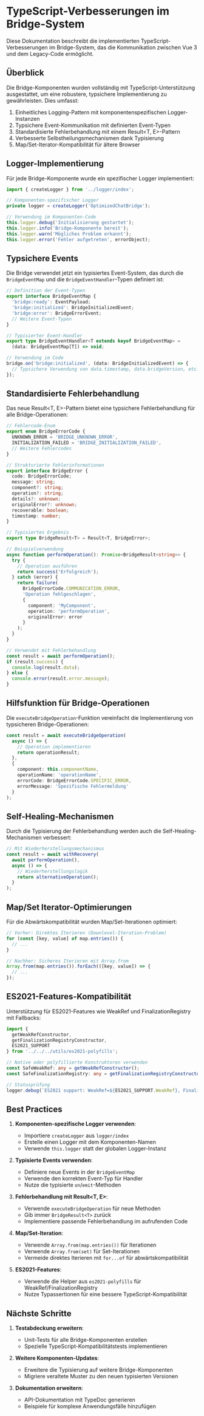 # TypeScript-Verbesserungen im Bridge-System

Diese Dokumentation beschreibt die implementierten TypeScript-Verbesserungen im Bridge-System, das die Kommunikation zwischen Vue 3 und dem Legacy-Code ermöglicht.

## Überblick

Die Bridge-Komponenten wurden vollständig mit TypeScript-Unterstützung ausgestattet, um eine robustere, typsichere Implementierung zu gewährleisten. Dies umfasst:

1. Einheitliches Logging-Pattern mit komponentenspezifischen Logger-Instanzen
2. Typsichere Event-Kommunikation mit definierten Event-Typen
3. Standardisierte Fehlerbehandlung mit einem Result<T, E>-Pattern
4. Verbesserte Selbstheilungsmechanismen dank Typisierung
5. Map/Set-Iterator-Kompatibilität für ältere Browser

## Logger-Implementierung

Für jede Bridge-Komponente wurde ein spezifischer Logger implementiert:

```typescript
import { createLogger } from '../logger/index';

// Komponenten-spezifischer Logger
private logger = createLogger('OptimizedChatBridge');

// Verwendung im Komponenten-Code
this.logger.debug('Initialisierung gestartet');
this.logger.info('Bridge-Komponente bereit');
this.logger.warn('Mögliches Problem erkannt');
this.logger.error('Fehler aufgetreten', errorObject);
```

## Typsichere Events

Die Bridge verwendet jetzt ein typisiertes Event-System, das durch die `BridgeEventMap` und die `BridgeEventHandler`-Typen definiert ist:

```typescript
// Definition der Event-Typen
export interface BridgeEventMap {
  'bridge:ready': EventPayload;
  'bridge:initialized': BridgeInitializedEvent;
  'bridge:error': BridgeErrorEvent;
  // Weitere Event-Typen
}

// Typisierter Event-Handler
export type BridgeEventHandler<T extends keyof BridgeEventMap> = 
  (data: BridgeEventMap[T]) => void;

// Verwendung im Code
bridge.on('bridge:initialized', (data: BridgeInitializedEvent) => {
  // Typsichere Verwendung von data.timestamp, data.bridgeVersion, etc.
});
```

## Standardisierte Fehlerbehandlung

Das neue Result<T, E>-Pattern bietet eine typsichere Fehlerbehandlung für alle Bridge-Operationen:

```typescript
// Fehlercode-Enum
export enum BridgeErrorCode {
  UNKNOWN_ERROR = 'BRIDGE_UNKNOWN_ERROR',
  INITIALIZATION_FAILED = 'BRIDGE_INITIALIZATION_FAILED',
  // Weitere Fehlercodes
}

// Strukturierte Fehlerinformationen
export interface BridgeError {
  code: BridgeErrorCode;
  message: string;
  component?: string;
  operation?: string;
  details?: unknown;
  originalError?: unknown;
  recoverable: boolean;
  timestamp: number;
}

// Typisiertes Ergebnis
export type BridgeResult<T> = Result<T, BridgeError>;

// Beispielverwendung
async function performOperation(): Promise<BridgeResult<string>> {
  try {
    // Operation ausführen
    return success('Erfolgreich');
  } catch (error) {
    return failure(
      BridgeErrorCode.COMMUNICATION_ERROR,
      'Operation fehlgeschlagen',
      {
        component: 'MyComponent',
        operation: 'performOperation',
        originalError: error
      }
    );
  }
}

// Verwendet mit Fehlerbehandlung
const result = await performOperation();
if (result.success) {
  console.log(result.data);
} else {
  console.error(result.error.message);
}
```

## Hilfsfunktion für Bridge-Operationen

Die `executeBridgeOperation`-Funktion vereinfacht die Implementierung von typsicheren Bridge-Operationen:

```typescript
const result = await executeBridgeOperation(
  async () => {
    // Operation implementieren
    return operationResult;
  },
  {
    component: this.componentName,
    operationName: 'operationName',
    errorCode: BridgeErrorCode.SPECIFIC_ERROR,
    errorMessage: 'Spezifische Fehlermeldung'
  }
);
```

## Self-Healing-Mechanismen

Durch die Typisierung der Fehlerbehandlung werden auch die Self-Healing-Mechanismen verbessert:

```typescript
// Mit Wiederherstellungsmechanismus
const result = await withRecovery(
  await performOperation(),
  async () => {
    // Wiederherstellungslogik
    return alternativeOperation();
  }
);
```

## Map/Set Iterator-Optimierungen

Für die Abwärtskompatibilität wurden Map/Set-Iterationen optimiert:

```typescript
// Vorher: Direktes Iterieren (Downlevel-Iteration-Problem)
for (const [key, value] of map.entries()) {
  // ...
}

// Nachher: Sicheres Iterieren mit Array.from
Array.from(map.entries()).forEach(([key, value]) => {
  // ...
});
```

## ES2021-Features-Kompatibilität

Unterstützung für ES2021-Features wie WeakRef und FinalizationRegistry mit Fallbacks:

```typescript
import {
  getWeakRefConstructor,
  getFinalizationRegistryConstructor,
  ES2021_SUPPORT
} from '../../../utils/es2021-polyfills';

// Native oder polyfillierte Konstruktoren verwenden
const SafeWeakRef: any = getWeakRefConstructor();
const SafeFinalizationRegistry: any = getFinalizationRegistryConstructor();

// Statusprüfung
logger.debug(`ES2021 support: WeakRef=${ES2021_SUPPORT.WeakRef}, FinalizationRegistry=${ES2021_SUPPORT.FinalizationRegistry}`);
```

## Best Practices

1. **Komponenten-spezifische Logger verwenden**:
   - Importiere `createLogger` aus `logger/index`
   - Erstelle einen Logger mit dem Komponenten-Namen
   - Verwende `this.logger` statt der globalen Logger-Instanz

2. **Typisierte Events verwenden**:
   - Definiere neue Events in der `BridgeEventMap`
   - Verwende den korrekten Event-Typ für Handler
   - Nutze die typisierte `on`/`emit`-Methoden

3. **Fehlerbehandlung mit Result<T, E>**:
   - Verwende `executeBridgeOperation` für neue Methoden
   - Gib immer `BridgeResult<T>` zurück
   - Implementiere passende Fehlerbehandlung im aufrufenden Code

4. **Map/Set-Iteration**:
   - Verwende `Array.from(map.entries())` für Iterationen
   - Verwende `Array.from(set)` für Set-Iterationen
   - Vermeide direktes Iterieren mit `for...of` für abwärtskompatibilität

5. **ES2021-Features**:
   - Verwende die Helper aus `es2021-polyfills` für WeakRef/FinalizationRegistry
   - Nutze Typassertionen für eine bessere TypeScript-Kompatibilität

## Nächste Schritte

1. **Testabdeckung erweitern**:
   - Unit-Tests für alle Bridge-Komponenten erstellen
   - Spezielle TypeScript-Kompatibilitätstests implementieren

2. **Weitere Komponenten-Updates**:
   - Erweitere die Typisierung auf weitere Bridge-Komponenten
   - Migriere veraltete Muster zu den neuen typisierten Versionen

3. **Dokumentation erweitern**:
   - API-Dokumentation mit TypeDoc generieren
   - Beispiele für komplexe Anwendungsfälle hinzufügen